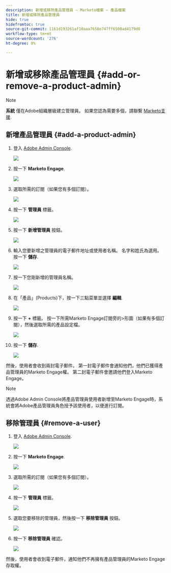 ```yaml
---
description: 新增或移除產品管理員 — Marketo檔案 — 產品檔案
title: 新增或移除產品管理員
hide: true
hidefromtoc: true
source-git-commit: 1161d193261af10aaa7658e747ff6500ad4179d0
workflow-type: tm+mt
source-wordcount: '276'
ht-degree: 0%

---
```


# 新增或移除產品管理員 {#add-or-remove-a-product-admin}

>[!NOTE]
>
>**系統** 僅在Adobe組織層級建立管理員。 如果您認為需要多個，請聯繫 [Marketo支援](https://nation.marketo.com/t5/support/ct-p/Support).

## 新增產品管理員 {#add-a-product-admin}

1. 登入 [Adobe Admin Console](https://adminconsole.adobe.com/).

   ![](assets/add-or-remove-a-product-admin-1.png)

1. 按一下 **Marketo Engage**.

   ![](assets/add-or-remove-a-product-admin-2.png)

1. 選取所需的訂閱（如果您有多個訂閱）。

   ![](assets/add-or-remove-a-product-admin-3.png)

1. 按一下 **管理員** 標籤。

   ![](assets/add-or-remove-a-product-admin-4.png)

1. 按一下 **新增管理員** 按鈕。

   ![](assets/add-or-remove-a-product-admin-5.png)

1. 輸入您要新增之管理員的電子郵件地址或使用者名稱。 名字和姓氏為選用。 按一下 **儲存**.

   ![](assets/add-or-remove-a-product-admin-6.png)

1. 按一下您剛新增的管理員名稱。

   ![](assets/add-or-remove-a-product-admin-7.png)

1. 在「產品」(Products)下，按一下三點菜單並選擇 **編輯**.

   ![](assets/add-or-remove-a-product-admin-8.png)

1. 按一下 **+** 標籤。 按一下所需Marketo Engage訂閱旁的>形圖（如果有多個訂閱），然後選取所需的產品設定檔。

   ![](assets/add-or-remove-a-product-admin-9.png)

1. 按一下 **儲存**.

   ![](assets/add-or-remove-a-product-admin-10.png)

然後，使用者會收到兩封電子郵件。 第一封電子郵件會通知他們，他們已獲得產品管理員的Marketo Engage權。 第二封電子郵件會邀請他們登入Marketo Engage。

>[!NOTE]
>
>透過Adobe Admin Console將產品管理員使用者新增至Marketo Engage時，系統會將Adobe產品管理員角色授予該使用者，以便進行訂閱。

## 移除管理員 {#remove-a-user}

1. 登入 [Adobe Admin Console](https://adminconsole.adobe.com/).

   ![](assets/add-or-remove-a-product-admin-11.png)

1. 按一下 **Marketo Engage**.

   ![](assets/add-or-remove-a-product-admin-12.png)

1. 選取所需的訂閱（如果您有多個訂閱）。

   ![](assets/add-or-remove-a-product-admin-13.png)

1. 按一下 **管理員** 標籤。

   ![](assets/add-or-remove-a-product-admin-14.png)

1. 選取您要移除的管理員，然後按一下 **移除管理員** 按鈕。

   ![](assets/add-or-remove-a-product-admin-15.png)

1. 按一下 **移除管理員** 確認。

   ![](assets/add-or-remove-a-product-admin-16.png)

然後，使用者會收到電子郵件，通知他們不再擁有產品管理員的Marketo Engage存取權。
